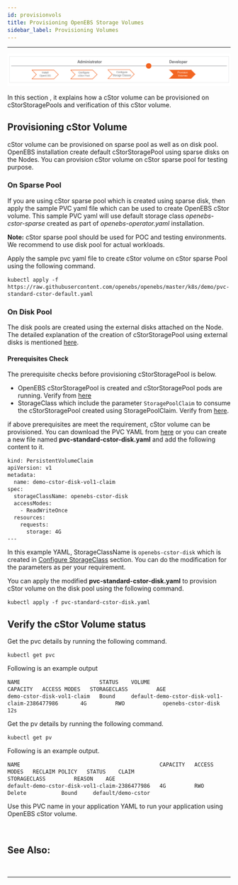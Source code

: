 ```yaml
---
id: provisionvols
title: Provisioning OpenEBS Storage Volumes
sidebar_label: Provisioning Volumes
---
```

------

<img src="/docs/assets/sm-pv.png" alt="OpenEBS configuration flow" style="width:1000px">

In this section , it explains how a cStor volume can be provisioned on cStorStoragePools and verification of this cStor volume. 

## Provisioning cStor Volume

cStor volume can be provisioned on sparse pool as well as on disk pool. OpenEBS installation create default cStorStoragePool using sparse disks on the Nodes. You can provision cStor volume on cStor sparse pool  for testing purpose. 

### On Sparse Pool

If you are using cStor sparse pool which is created using sparse disk, then apply the sample PVC yaml file which can be used to create OpenEBS cStor volume. This sample PVC yaml will use default storage class *openebs-cstor-sparse* created as part of *openebs-operator.yaml* installation.

**Note:** cStor sparse pool should be used for POC and testing environments. We recommend to use disk pool for actual workloads. 

Apply the sample pvc yaml file to create cStor volume on cStor sparse Pool using the following command.

```
kubectl apply -f https://raw.githubusercontent.com/openebs/openebs/master/k8s/demo/pvc-standard-cstor-default.yaml
```

### On Disk Pool

The disk pools are created using the external disks attached on the Node. The detailed explanation of the creation of cStorStoragePool  using external disks is mentioned [here](/docs/next/configurepools.html).

#### Prerequisites Check

The prerequisite checks before provisioning cStorStoragePool is below.

- OpenEBS cStorStoragePool is created and cStorStoragePool  pods are running. Verify from [here](/docs/next/configurepools.html)
- StorageClass which include the parameter `StoragePoolClaim` to consume the cStorStoragePool created using StoragePoolClaim. Verify from [here](/docs/next/configuresc.html).

if above prerequisites are meet the requirement, cStor volume can be provisioned. You can download the PVC YAML from [here](https://raw.githubusercontent.com/openebs/openebs/master/k8s/sample-pv-yamls/pvc-standard-cstor-disk.yaml)  or you can create a new file named **pvc-standard-cstor-disk.yaml** and add the following content to it.

```
kind: PersistentVolumeClaim
apiVersion: v1
metadata:
  name: demo-cstor-disk-vol1-claim
spec:
  storageClassName: openebs-cstor-disk
  accessModes:
    - ReadWriteOnce
  resources:
    requests:
      storage: 4G
---
```

In this example YAML, StorageClassName is `openebs-cstor-disk` which is created in [Configure StorageClass](/docs/next/configuresc.html) section. You can do the modification for the parameters as per your requirement. 

You can apply the modified **pvc-standard-cstor-disk.yaml** to provision cStor volume on the disk pool using the following command.

```
kubectl apply -f pvc-standard-cstor-disk.yaml
```

## Verify the cStor Volume status

Get the pvc details by running the following command.

```
kubectl get pvc
```

Following is an example output 

```
NAME                         STATUS    VOLUME                                        CAPACITY   ACCESS MODES   STORAGECLASS         AGE
demo-cstor-disk-vol1-claim   Bound     default-demo-cstor-disk-vol1-claim-2386477986   	   4G         RWO            openebs-cstor-disk   12s
```

Get the pv details by running the following command.

```
kubectl get pv
```

Following is an example output.

```
NAME                                            CAPACITY   ACCESS MODES   RECLAIM POLICY   STATUS    CLAIM                                STORAGECLASS         REASON    AGE
default-demo-cstor-disk-vol1-claim-2386477986   4G         RWO            Delete           Bound     default/demo-cstor
```

Use this PVC name in your application YAML to run your application using OpenEBS cStor volume.



<br>

## See Also:



<br>

<hr>

<br>



<!-- Hotjar Tracking Code for https://docs.openebs.io -->

<script>
   (function(h,o,t,j,a,r){
       h.hj=h.hj||function(){(h.hj.q=h.hj.q||[]).push(arguments)};
       h._hjSettings={hjid:785693,hjsv:6};
       a=o.getElementsByTagName('head')[0];
       r=o.createElement('script');r.async=1;
       r.src=t+h._hjSettings.hjid+j+h._hjSettings.hjsv;
       a.appendChild(r);
   })(window,document,'https://static.hotjar.com/c/hotjar-','.js?sv=');
</script>


<!-- Global site tag (gtag.js) - Google Analytics -->
<script async src="https://www.googletagmanager.com/gtag/js?id=UA-92076314-12"></script>
<script>
  window.dataLayer = window.dataLayer || [];
  function gtag(){dataLayer.push(arguments);}
  gtag('js', new Date());

  gtag('config', 'UA-92076314-12');
</script>
